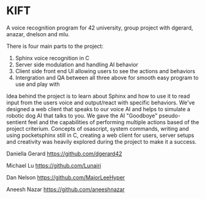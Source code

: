 # KIFT

A voice recognition program for 42 university, group project with dgerard, anazar, dnelson and mlu.

There is four main parts to the project:
1) Sphinx voice recognition in C
2) Server side modulation and handling AI behavior
3) Client side front end UI allowing users to see the actions and behaviors
4) Intergration and QA between all three above for smooth easy program to use and play with

Idea behind the project is to learn about Sphinx and how to use it to read input from the users voice and output/react with specific behaviors. We've designed a web client that speaks to our voice AI and helps to simulate a robotic dog AI that talks to you. We gave the AI "Goodboye" pseudo-sentient feel and the capabilities of performing multiple actions based of the project criterium. Concepts of osascript, system commands, writing and using pocketsphinx still in C, creating a web client for users, server setups and creativity was heavily explored during the project to make it a success.

Daniella Gerard https://github.com/dgerard42

Michael Lu https://github.com/Lunairi

Dan Nelson https://github.com/MajorLeeHyper

Aneesh Nazar https://github.com/aneeshnazar
